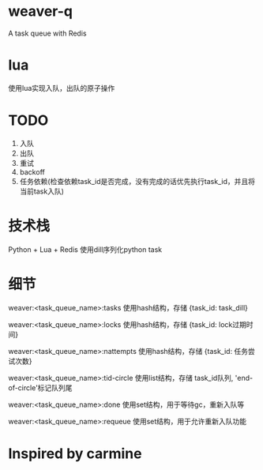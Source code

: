# weaver-q
A task queue with Redis

# lua
使用lua实现入队，出队的原子操作

# TODO
1. 入队
2. 出队
3. 重试
4. backoff
5. 任务依赖(检查依赖task_id是否完成，没有完成的话优先执行task_id，并且将当前task入队)

# 技术栈
Python + Lua + Redis
使用dill序列化python task

# 细节
weaver:<task_queue_name>:tasks  使用hash结构，存储 {task_id: task_dill}

weaver:<task_queue_name>:locks  使用hash结构，存储 {task_id: lock过期时间}

weaver:<task_queue_name>:nattempts  使用hash结构，存储 {task_id: 任务尝试次数}

weaver:<task_queue_name>:tid-circle  使用list结构，存储 task_id队列, 'end-of-circle'标记队列尾

weaver:<task_queue_name>:done  使用set结构，用于等待gc，重新入队等

weaver:<task_queue_name>:requeue  使用set结构，用于允许重新入队功能


# Inspired by carmine
